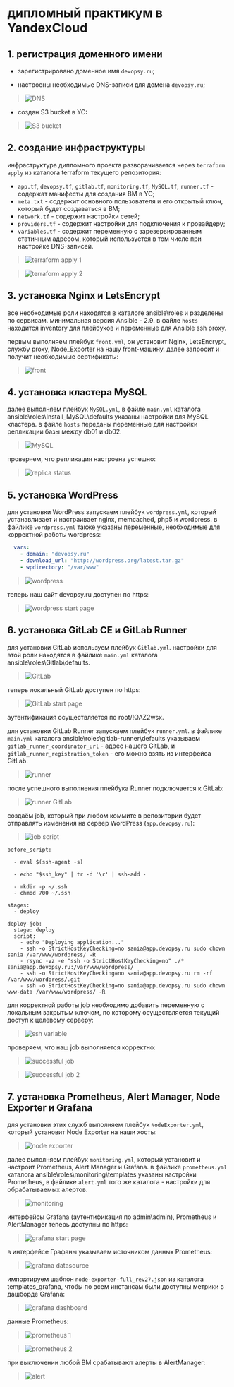 # дипломный практикум в YandexCloud

## 1. регистрация доменного имени  
  
- зарегистрировано доменное имя `devopsy.ru`; 
   
- настроены необходимые DNS-записи для домена `devopsy.ru`;  
>![DNS](https://raw.githubusercontent.com/saksyonova/Diploma/main/images/1_DNS.png)  
  
- создан S3 bucket в YC:  
>![S3 bucket](https://raw.githubusercontent.com/saksyonova/Diploma/main/images/2_YC%203S%20bucket.png)  
  
  
## 2. создание инфраструктуры  
  
инфраструктура дипломного проекта разворачивается через `terraform apply` из каталога terraform текущего репозитория:  
  
- `app.tf`, `devopsy.tf`, `gitlab.tf`, `monitoring.tf`, `MySQL.tf`, `runner.tf` - содержат манифесты для создания ВМ в YC;  
- `meta.txt` - содержит основного пользователя и его открытый ключ, который будет создаваться в ВМ;  
- `network.tf` - содержит настройки сетей;  
- `providers.tf` - содержит настройки для подключения к провайдеру;  
- `variables.tf` - содержит переменную с зарезервированным статичным адресом, который используется в том числе при настройке DNS-записей.  
>![terraform apply 1](https://raw.githubusercontent.com/saksyonova/Diploma/main/images/3_terraform%20apply%201.png) 
  
>![terraform apply 2](https://raw.githubusercontent.com/saksyonova/Diploma/main/images/3_terraform%20apply%202.png)
  
  
## 3. установка Nginx и LetsEncrypt  
  
все необходимые роли находятся в каталоге ansible\roles и разделены по сервисам. минимальная версия Ansible - 2.9. в файле `hosts` находится inventory для плейбуков и переменные для Ansible ssh proxy.  
  
первым выполняем плейбук `front.yml`, он установит Nginx, LetsEncrypt, службу proxy, Node_Exporter на нашу front-машину.
далее запросит и получит необходимые сертификаты:  
>![front](https://raw.githubusercontent.com/saksyonova/Diploma/main/images/4_front.png)  
  
  
## 4. установка кластера MySQL  
  
далее выполняем плейбук `MySQL.yml`, в файле `main.yml` каталога ansible\roles\Install_MySQL\defaults указаны настройки для MySQL кластера. в файле `hosts` переданы переменные для настройки репликации базы между db01 и db02.  
>![MySQL](https://raw.githubusercontent.com/saksyonova/Diploma/main/images/5_MySQL.png)  
  
проверяем, что репликация настроена успешно:  
>![replica status](https://raw.githubusercontent.com/saksyonova/Diploma/main/images/5_replica%20status.png) 
  
  
## 5. установка WordPress
  
для установки WordPress запускаем плейбук `wordpress.yml`, который устанавливает и настраивает nginx, memcached, php5 и wordpress. в файлике `wordpress.yml` также указаны переменные, необходимые для корректной работы wordpress:  
  
```yml
  vars:
    - domain: "devopsy.ru"
    - download_url: "http://wordpress.org/latest.tar.gz"
    - wpdirectory: "/var/www"
```
  
>![wordpress](https://raw.githubusercontent.com/saksyonova/Diploma/main/images/6_wordpress.png)  
  
теперь наш сайт devopsy.ru доступен по https:  
>![wordpress start page](https://raw.githubusercontent.com/saksyonova/Diploma/main/images/6_devopsy%20start%20page.png)  
  
  
## 6. установка GitLab CE и GitLab Runner
  
для установки GitLab используем плейбук `Gitlab.yml`. настройки для этой роли находятся в файлике `main.yml` каталога ansible\roles\Gitlab\defaults.  
>![GitLab](https://raw.githubusercontent.com/saksyonova/Diploma/main/images/8_GitLab.png) 
  
теперь локальный GitLab доступен по https:  
>![GitLab start page](https://raw.githubusercontent.com/saksyonova/Diploma/main/images/9_GitLab%20devopsy.png) 
  
аутентификация осуществляется по root/!QAZ2wsx.  
  
для установки GitLab Runner запускаем плейбук `runner.yml`. в файлике `main.yml` каталога ansible\roles\gitlab-runner\defaults указываем `gitlab_runner_coordinator_url` - адрес нашего GitLab, и `gitlab_runner_registration_token` - его можно взять из интерфейса GitLab.
>![runner](https://raw.githubusercontent.com/saksyonova/Diploma/main/images/10_runner.png) 

после успешного выполнения плейбука Runner подключается к GitLab:  
>![runner GitLab](https://raw.githubusercontent.com/saksyonova/Diploma/main/images/10_runner_GitLab.png)
  
  
создаём job, который при любом коммите в репозитории будет отправлять изменения на сервер WordPress (`app.devopsy.ru`): 
>![job script](https://github.com/saksyonova/Diploma/blob/main/images/12_job.png?raw=true)  
  
  
```
before_script:

  - eval $(ssh-agent -s)

  - echo "$ssh_key" | tr -d '\r' | ssh-add -

  - mkdir -p ~/.ssh
  - chmod 700 ~/.ssh

stages:         
  - deploy

deploy-job:      
  stage: deploy
  script:
    - echo "Deploying application..." 
    - ssh -o StrictHostKeyChecking=no sania@app.devopsy.ru sudo chown sania /var/www/wordpress/ -R
    - rsync -vz -e "ssh -o StrictHostKeyChecking=no" ./* sania@app.devopsy.ru:/var/www/wordpress/
    - ssh -o StrictHostKeyChecking=no sania@app.devopsy.ru rm -rf /var/www/wordpress/.git
    - ssh -o StrictHostKeyChecking=no sania@app.devopsy.ru sudo chown www-data /var/www/wordpress/ -R
```
  
для корректной работы job необходимо добавить переменную с локальным закрытым ключом, по которому осуществляется текущий доступ к целевому серверу:  
>![ssh variable](https://raw.githubusercontent.com/saksyonova/Diploma/main/images/12_ssh%20variable.png)  
  
проверяем, что наш job выполняется корректно:  
>![successful job](https://raw.githubusercontent.com/saksyonova/Diploma/main/images/12_successful%20job.png)  
  
>![successful job 2](https://raw.githubusercontent.com/saksyonova/Diploma/main/images/12_successful%20job%202.png)  
  
  
## 7. установка Prometheus, Alert Manager, Node Exporter и Grafana  
  
для установки этих служб выполняем плейбук `NodeExporter.yml`, который установит Node Exporter на наши хосты:  
>![node exporter](https://raw.githubusercontent.com/saksyonova/Diploma/main/images/11_node_exporter.png)  
  
далее выполняем плейбук `monitoring.yml`, который установит и настроит Prometheus, Alert Manager и Grafana. в файлике `prometheus.yml` каталога ansible\roles\monitoring\templates указаны настройки Prometheus, в файлике `alert.yml` того же каталога - настройки для обрабатываемых алертов.  
>![monitoring](https://raw.githubusercontent.com/saksyonova/Diploma/main/images/13_monitoring.png)  
  
интерфейсы Grafana (аутентификация по admin\admin), Prometheus и AlertManager теперь доступны по https:
>![grafana start page](https://raw.githubusercontent.com/saksyonova/Diploma/main/images/14_grafana.png)

в интерфейсе Графаны указываем источником данных Prometheus:  
>![grafana datasource](https://raw.githubusercontent.com/saksyonova/Diploma/main/images/14_grafana%20datasource.png)  
  
импортируем шаблон `node-exporter-full_rev27.json` из каталога templates_grafana, чтобы по всем инстансам были доступны метрики в дашборде Grafana:
>![grafana dashboard](https://raw.githubusercontent.com/saksyonova/Diploma/main/images/14_grafana%20dashboard.png)
  
данные Prometheus:  
>![prometheus 1](https://raw.githubusercontent.com/saksyonova/Diploma/main/images/16_prometheus%201.png)
  
>![prometheus 2](https://raw.githubusercontent.com/saksyonova/Diploma/main/images/16_prometheus%202.png)  

при выключении любой ВМ срабатывают алерты в AlertManager:  
>![alert](https://raw.githubusercontent.com/saksyonova/Diploma/main/images/15_alertmanager.png)


